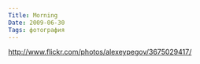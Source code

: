```yaml
---
Title: Morning
Date: 2009-06-30
Tags: фотография
---
```


http://www.flickr.com/photos/alexeypegov/3675029417/